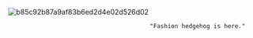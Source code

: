 ![b85c92b87a9af83b6ed2d4e02d526d02](https://github.com/user-attachments/assets/7b445abd-5ef3-4666-9b3c-8cd345f7b67b)


                                            "Fashion hedgehog is here."
